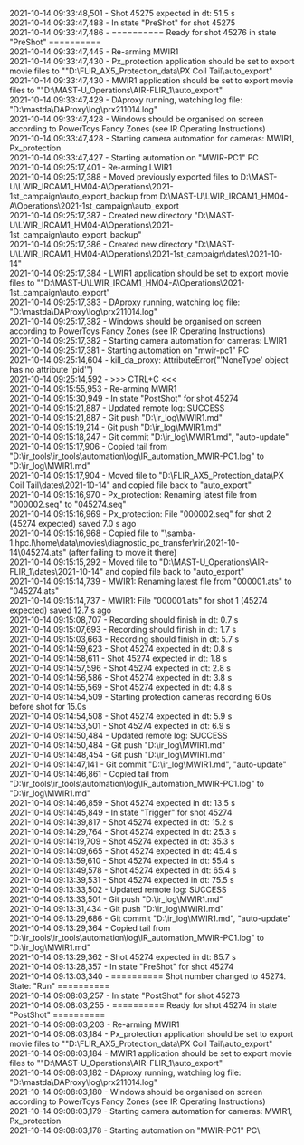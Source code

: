 2021-10-14 09:33:48,501 - Shot 45275 expected in dt: 51.5 s\
2021-10-14 09:33:47,488 - In state "PreShot" for shot 45275\
2021-10-14 09:33:47,486 - ========== Ready for shot 45276 in state "PreShot" ==========\
2021-10-14 09:33:47,445 - Re-arming MWIR1\
2021-10-14 09:33:47,430 - Px_protection application should be set to export movie files to ""D:\FLIR_AX5_Protection_data\PX Coil Tail\auto_export"\
2021-10-14 09:33:47,430 - MWIR1 application should be set to export movie files to ""D:\MAST-U_Operations\AIR-FLIR_1\auto_export"\
2021-10-14 09:33:47,429 - DAproxy running, watching log file: "D:\mastda\DAProxy\log\prx211014.log"\
2021-10-14 09:33:47,428 - Windows should be organised on screen according to PowerToys Fancy Zones (see IR Operating Instructions)\
2021-10-14 09:33:47,428 - Starting camera automation for cameras: MWIR1, Px_protection\
2021-10-14 09:33:47,427 - Starting automation on "MWIR-PC1" PC\
2021-10-14 09:25:17,401 - Re-arming LWIR1\
2021-10-14 09:25:17,388 - Moved previously exported files to D:\MAST-U\LWIR_IRCAM1_HM04-A\Operations\2021-1st_campaign\auto_export_backup from D:\MAST-U\LWIR_IRCAM1_HM04-A\Operations\2021-1st_campaign\auto_export\
2021-10-14 09:25:17,387 - Created new directory "D:\MAST-U\LWIR_IRCAM1_HM04-A\Operations\2021-1st_campaign\auto_export_backup"\
2021-10-14 09:25:17,386 - Created new directory "D:\MAST-U\LWIR_IRCAM1_HM04-A\Operations\2021-1st_campaign\dates\2021-10-14"\
2021-10-14 09:25:17,384 - LWIR1 application should be set to export movie files to ""D:\MAST-U\LWIR_IRCAM1_HM04-A\Operations\2021-1st_campaign\auto_export"\
2021-10-14 09:25:17,383 - DAproxy running, watching log file: "D:\mastda\DAProxy\log\prx211014.log"\
2021-10-14 09:25:17,382 - Windows should be organised on screen according to PowerToys Fancy Zones (see IR Operating Instructions)\
2021-10-14 09:25:17,382 - Starting camera automation for cameras: LWIR1\
2021-10-14 09:25:17,381 - Starting automation on "mwir-pc1" PC\
2021-10-14 09:25:14,604 - kill_da_proxy: AttributeError("'NoneType' object has no attribute 'pid'")\
2021-10-14 09:25:14,592 - >>> CTRL+C <<<\
2021-10-14 09:15:55,953 - Re-arming MWIR1\
2021-10-14 09:15:30,949 - In state "PostShot" for shot 45274\
2021-10-14 09:15:21,887 - Updated remote log: SUCCESS\
2021-10-14 09:15:21,887 - Git push "D:\ir_log\MWIR1.md"\
2021-10-14 09:15:19,214 - Git push "D:\ir_log\MWIR1.md"\
2021-10-14 09:15:18,247 - Git commit "D:\ir_log\MWIR1.md", "auto-update"\
2021-10-14 09:15:17,906 - Copied tail from "D:\ir_tools\ir_tools\automation\log\IR_automation_MWIR-PC1.log" to "D:\ir_log\MWIR1.md"\
2021-10-14 09:15:17,904 - Moved file to "D:\FLIR_AX5_Protection_data\PX Coil Tail\dates\2021-10-14" and copied file back to "auto_export"\
2021-10-14 09:15:16,970 - Px_protection: Renaming latest file from "000002.seq" to "045274.seq"\
2021-10-14 09:15:16,969 - Px_protection: File "000002.seq" for shot 2 (45274 expected) saved 7.0 s ago\
2021-10-14 09:15:16,968 - Copied file to "\\samba-1.hpc.l\home\data\movies\diagnostic_pc_transfer\rir\2021-10-14\045274.ats" (after failing to move it there)\
2021-10-14 09:15:15,292 - Moved file to "D:\MAST-U_Operations\AIR-FLIR_1\dates\2021-10-14" and copied file back to "auto_export"\
2021-10-14 09:15:14,739 - MWIR1: Renaming latest file from "000001.ats" to "045274.ats"\
2021-10-14 09:15:14,737 - MWIR1: File "000001.ats" for shot 1 (45274 expected) saved 12.7 s ago\
2021-10-14 09:15:08,707 - Recording should finish in dt: 0.7 s\
2021-10-14 09:15:07,693 - Recording should finish in dt: 1.7 s\
2021-10-14 09:15:03,663 - Recording should finish in dt: 5.7 s\
2021-10-14 09:14:59,623 - Shot 45274 expected in dt: 0.8 s\
2021-10-14 09:14:58,611 - Shot 45274 expected in dt: 1.8 s\
2021-10-14 09:14:57,596 - Shot 45274 expected in dt: 2.8 s\
2021-10-14 09:14:56,586 - Shot 45274 expected in dt: 3.8 s\
2021-10-14 09:14:55,569 - Shot 45274 expected in dt: 4.8 s\
2021-10-14 09:14:54,509 - Starting protection cameras recording 6.0s before shot for 15.0s\
2021-10-14 09:14:54,508 - Shot 45274 expected in dt: 5.9 s\
2021-10-14 09:14:53,501 - Shot 45274 expected in dt: 6.9 s\
2021-10-14 09:14:50,484 - Updated remote log: SUCCESS\
2021-10-14 09:14:50,484 - Git push "D:\ir_log\MWIR1.md"\
2021-10-14 09:14:48,454 - Git push "D:\ir_log\MWIR1.md"\
2021-10-14 09:14:47,141 - Git commit "D:\ir_log\MWIR1.md", "auto-update"\
2021-10-14 09:14:46,861 - Copied tail from "D:\ir_tools\ir_tools\automation\log\IR_automation_MWIR-PC1.log" to "D:\ir_log\MWIR1.md"\
2021-10-14 09:14:46,859 - Shot 45274 expected in dt: 13.5 s\
2021-10-14 09:14:45,849 - In state "Trigger" for shot 45274\
2021-10-14 09:14:39,817 - Shot 45274 expected in dt: 15.2 s\
2021-10-14 09:14:29,764 - Shot 45274 expected in dt: 25.3 s\
2021-10-14 09:14:19,709 - Shot 45274 expected in dt: 35.3 s\
2021-10-14 09:14:09,665 - Shot 45274 expected in dt: 45.4 s\
2021-10-14 09:13:59,610 - Shot 45274 expected in dt: 55.4 s\
2021-10-14 09:13:49,578 - Shot 45274 expected in dt: 65.4 s\
2021-10-14 09:13:39,531 - Shot 45274 expected in dt: 75.5 s\
2021-10-14 09:13:33,502 - Updated remote log: SUCCESS\
2021-10-14 09:13:33,501 - Git push "D:\ir_log\MWIR1.md"\
2021-10-14 09:13:31,434 - Git push "D:\ir_log\MWIR1.md"\
2021-10-14 09:13:29,686 - Git commit "D:\ir_log\MWIR1.md", "auto-update"\
2021-10-14 09:13:29,364 - Copied tail from "D:\ir_tools\ir_tools\automation\log\IR_automation_MWIR-PC1.log" to "D:\ir_log\MWIR1.md"\
2021-10-14 09:13:29,362 - Shot 45274 expected in dt: 85.7 s\
2021-10-14 09:13:28,357 - In state "PreShot" for shot 45274\
2021-10-14 09:13:03,340 - ========== Shot number changed to 45274. State: "Run" ==========\
2021-10-14 09:08:03,257 - In state "PostShot" for shot 45273\
2021-10-14 09:08:03,255 - ========== Ready for shot 45274 in state "PostShot" ==========\
2021-10-14 09:08:03,203 - Re-arming MWIR1\
2021-10-14 09:08:03,184 - Px_protection application should be set to export movie files to ""D:\FLIR_AX5_Protection_data\PX Coil Tail\auto_export"\
2021-10-14 09:08:03,184 - MWIR1 application should be set to export movie files to ""D:\MAST-U_Operations\AIR-FLIR_1\auto_export"\
2021-10-14 09:08:03,182 - DAproxy running, watching log file: "D:\mastda\DAProxy\log\prx211014.log"\
2021-10-14 09:08:03,180 - Windows should be organised on screen according to PowerToys Fancy Zones (see IR Operating Instructions)\
2021-10-14 09:08:03,179 - Starting camera automation for cameras: MWIR1, Px_protection\
2021-10-14 09:08:03,178 - Starting automation on "MWIR-PC1" PC\
